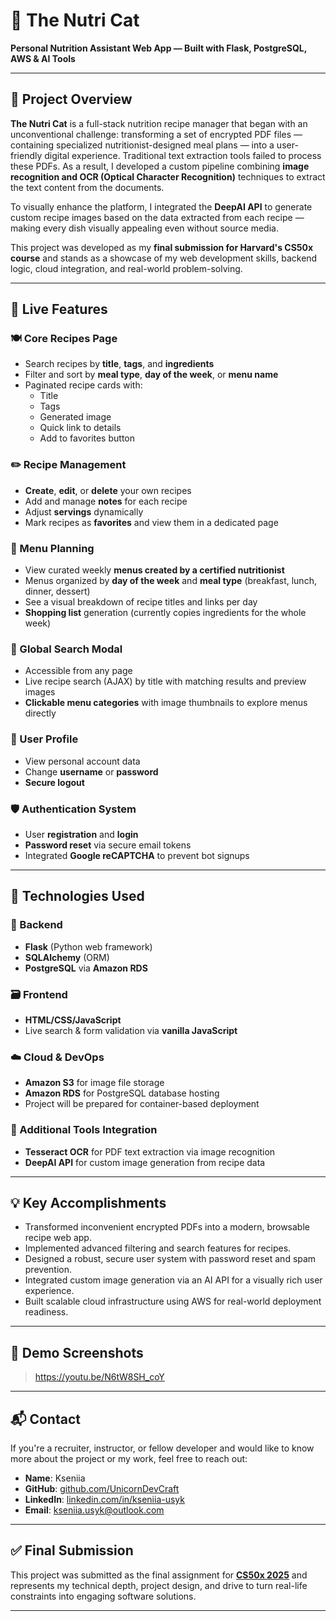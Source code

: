 # 🐾 The Nutri Cat

**Personal Nutrition Assistant Web App — Built with Flask, PostgreSQL, AWS & AI Tools**

---

## 🧠 Project Overview

**The Nutri Cat** is a full-stack nutrition recipe manager that began with an unconventional challenge: transforming a set of encrypted PDF files — containing specialized nutritionist-designed meal plans — into a user-friendly digital experience. Traditional text extraction tools failed to process these PDFs. As a result, I developed a custom pipeline combining **image recognition and OCR (Optical Character Recognition)** techniques to extract the text content from the documents.

To visually enhance the platform, I integrated the **DeepAI API** to generate custom recipe images based on the data extracted from each recipe — making every dish visually appealing even without source media.

This project was developed as my **final submission for Harvard's CS50x course** and stands as a showcase of my web development skills, backend logic, cloud integration, and real-world problem-solving.

---

## 🚀 Live Features

### 🍽️ Core Recipes Page
- Search recipes by **title**, **tags**, and **ingredients**
- Filter and sort by **meal type**, **day of the week**, or **menu name**
- Paginated recipe cards with:
  - Title
  - Tags
  - Generated image
  - Quick link to details
  - Add to favorites button

### ✏️ Recipe Management
- **Create**, **edit**, or **delete** your own recipes
- Add and manage **notes** for each recipe
- Adjust **servings** dynamically
- Mark recipes as **favorites** and view them in a dedicated page

### 🧾 Menu Planning
- View curated weekly **menus created by a certified nutritionist**
- Menus organized by **day of the week** and **meal type** (breakfast, lunch, dinner, dessert)
- See a visual breakdown of recipe titles and links per day
- **Shopping list** generation (currently copies ingredients for the whole week)

### 🔎 Global Search Modal
- Accessible from any page
- Live recipe search (AJAX) by title with matching results and preview images
- **Clickable menu categories** with image thumbnails to explore menus directly

### 👤 User Profile
- View personal account data
- Change **username** or **password**
- **Secure logout**

### 🛡️ Authentication System
- User **registration** and **login**
- **Password reset** via secure email tokens
- Integrated **Google reCAPTCHA** to prevent bot signups

---

## 🧱 Technologies Used

### 🔧 Backend
- **Flask** (Python web framework)
- **SQLAlchemy** (ORM)
- **PostgreSQL** via **Amazon RDS**

### 🗃️ Frontend
- **HTML/CSS/JavaScript**
- Live search & form validation via **vanilla JavaScript**

### ☁️ Cloud & DevOps
- **Amazon S3** for image file storage
- **Amazon RDS** for PostgreSQL database hosting
- Project will be prepared for container-based deployment

### 🤖 Additional Tools Integration
- **Tesseract OCR** for PDF text extraction via image recognition
- **DeepAI API** for custom image generation from recipe data

---

## 💡 Key Accomplishments

- Transformed inconvenient encrypted PDFs into a modern, browsable recipe web app.
- Implemented advanced filtering and search features for recipes.
- Designed a robust, secure user system with password reset and spam prevention.
- Integrated custom image generation via an AI API for a visually rich user experience.
- Built scalable cloud infrastructure using AWS for real-world deployment readiness.

---

## 📸 Demo Screenshots

> https://youtu.be/N6tW8SH_coY

---

## 📬 Contact

If you're a recruiter, instructor, or fellow developer and would like to know more about the project or my work, feel free to reach out:

- **Name**: Kseniia
- **GitHub**: [github.com/UnicornDevCraft](https://github.com/UnicornDevCraft)
- **LinkedIn**: [linkedin.com/in/kseniia-usyk](https://linkedin.com/in/kseniia-usyk)
- **Email**: kseniia.usyk@outlook.com

---

## ✅ Final Submission

This project was submitted as the final assignment for **[CS50x 2025](https://cs50.harvard.edu/x/2025/)** and represents my technical depth, project design, and drive to turn real-life constraints into engaging software solutions.

---